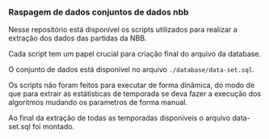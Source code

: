 ### Raspagem de dados conjuntos de dados nbb

Nesse repositório está disponível os scripts utilizados para realizar a extração dos dados das partidas da NBB.

Cada script tem um papel crucial para criação final do arquivo da database.

O conjunto de dados está disponível no arquivo `./database/data-set.sql`.

Os scripts não foram feitos para executar de forma dinâmica, do modo de que para extrair as estátisticas de temporada se deva fazer a execução dos algoritmos mudando os parametros de forma manual.

Ao final da extração de todas as temporadas disponíveis o arquivo data-set.sql foi montado.
